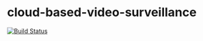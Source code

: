 # cloud-based-video-surveillance

[![Build Status](https://travis-ci.com/astor-protect/cloud-based-video-surveillance.svg?branch=master)](https://travis-ci.com/astor-protect/cloud-based-video-surveillance) 
